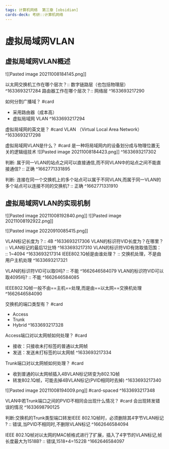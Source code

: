 ```yaml
---
tags: 计算机网络  第三章 [obsidian]
cards-deck: 考研::计算机网络
---
```


# 虚拟局域网VLAN

## 虚拟局域网VLAN概述
![[Pasted image 20211008184145.png]]

以太网交换机工作在哪个层次？:: 数字链路层（也包括物理层） ^1633693217284
路由器工作在哪个层次？:: 网络层 ^1633693217290

如何分割广播域？ #card 
- 采用路由器（成本高）
- 虚拟局域网 VLAN
^1633693217294

虚拟局域网的英文是？ #card 
VLAN （Virtual Local Area Network）
^1633693217298

虚拟局域网VLAN是什么？ #card 
是一种将局域网内的设备划分成与物理位置无关的逻辑组技术
![[Pasted image 20211008184423.png]]
^1633693217302


判断: 属于同一VLAN的站点之间可以直接通信,而不同VLAN中的站点之间不能直接通信? :: 正确 ^1662771331895

判断: 连接在同一个交换机上的多个站点可以属于不同VLAN,而属于同一VLAN的多个站点可以连接不同的交换机? :: 正确 ^1662771331910



## 虚拟局域网VLAN的实现机制
![[Pasted image 20211008192840.png]]
![[Pasted image 20211008192922.png]]

![[Pasted image 20220910085415.png]]


VLAN标记长度为？:: 4B ^1633693217306
VLAN的标识符VID长度为？在哪里？ :: VLAN标记的最后12比特 ^1633693217310
VLAN的标识符VID有效取值范围： :: 1~4094 ^1633693217314
IEEE802.1Q帧是由谁处理？ :: 交换机处理，不是由用户主机处理 ^1633693217321

VLAN的标识符VID可以取0吗? :: 不能 ^1662646584079
VLAN的标识符VID可以取4095吗? :: 不能 ^1662646584085

IEEE802.1Q帧一般不由==主机==处理,而是由==以太网==交换机处理
^1662646584090


交换机的端口类型有？ #card 
- Access
- Trunk
- Hybrid
^1633693217328

Access端口对以太网帧如何处理？ #card 
- 接收：只接收未打标签的普通以太网帧
- 发送：发送未打标签的以太网帧
^1633693217334

Trunk端口对以太网帧如何处理？ #card 
- 收到普通的以太网帧插入4BVLAN标记转变为802.1Q帧
- 转发802.1Q帧，可能去掉4BVLAN标记(PVID相同时去掉)
^1633693217340

![[Pasted image 20211008194009.png]] #card-spaced 
^1633693217348

VLAN中若Trunk端口之间的PVID不相同会出现什么情况？ #card 
会出现转发错误的情况
^1633698790125

判断:交换机的Trunk类型端口转发IEEE 802.1Q帧时，必须删除其4字节VLAN标记 ? :: 错误,当PVID不相同时,不删除VLAN标记 ^1662646584094

  IEEE 802.1Q帧对以太网的MAC帧格式进行了扩展，插入了4字节的VLAN标记,帧长度最大为1518B? :: 错误,1518+4=1522B ^1662646584097
  
